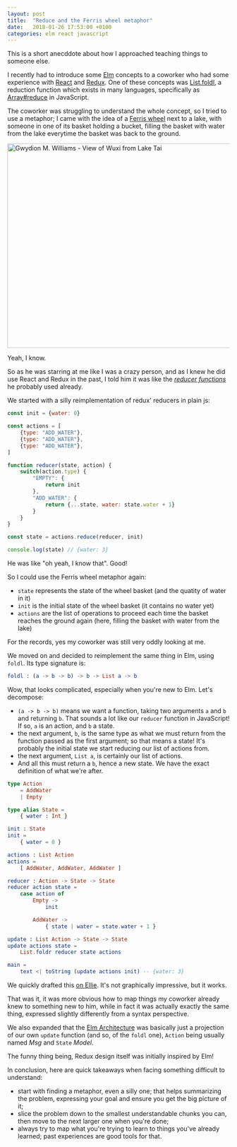 ```yaml
---
layout: post
title:  "Reduce and the Ferris wheel metaphor"
date:   2018-01-26 17:53:00 +0100
categories: elm react javascript
---
```


This is a short anecddote about how I approached teaching things to someone else.

I recently had to introduce some [Elm] concepts to a coworker who had some experience with [React] and [Redux]. One of these concepts was [List.foldl], a reduction function which exists in many languages, specifically as [Array#reduce] in JavaScript.

The coworker was struggling to understand the whole concept, so I tried to use a metaphor; I came with the idea of a [Ferris wheel] next to a lake, with someone in one of its basket holding a bucket, filling the basket with water from the lake everytime the basket was back to the ground.

<a href="https://www.flickr.com/photos/45909111@N00/3812448452/in/photolist-6NTPpE-6NTN6S-8VeQqf-6NTMNw-fmHhYZ-fmHg7k-atTbFs-8VeK2S-atQvRT-6NTKw1-aUDvNP-7dfSYz-2XhKZV-fmXsCG-fmXscE-4sTcSG-8VeBij-fmHhsP-wMJMfg-wuBR7h-wuKc1H-wuBTjf-vQdnbN-wMeCvV-wMJKda-NoBSUY-NvJoFw-MAWVsx-NoBSPC-NoBSxL-NvJoKE-NoBSJY-NvJoFb-NoBSFw-NvJoBJ-MAWP4F-NvJqem-MAWvqe-NvJoHW-MAWv1M-NvJoMd-MAWvcP-vQmVTV-NyVKgD-wuKeKk-wuKdhF-wuBQ57-8VePww-8VbGbk-8Vbz14/" title="Gwydion M. Williams - View of Wuxi from Lake Tai">
    <img src="https://farm3.staticflickr.com/2509/3812448452_c6ecd0424f_z.jpg"
    width="640" height="463" alt="Gwydion M. Williams - View of Wuxi from Lake Tai">
</a>

Yeah, I know.

So as he was starring at me like I was a crazy person, and as I knew he did use React and Redux in the past, I told him it was like the [*reducer functions*](https://redux.js.org/docs/basics/Reducers.html) he probably used already.

We started with a silly reimplementation of redux' reducers in plain js:

```js
const init = {water: 0}

const actions = [
    {type: "ADD_WATER"},
    {type: "ADD_WATER"},
    {type: "ADD_WATER"},
]

function reducer(state, action) {
    switch(action.type) {
        "EMPTY": {
            return init
        },
        "ADD_WATER": {
            return {...state, water: state.water + 1}
        }
    }
}

const state = actions.reduce(reducer, init)

console.log(state) // {water: 3}
```

He was like "oh yeah, I know that". Good!

So I could use the Ferris wheel metaphor again:

- `state` represents the state of the wheel basket (and the quatity of water in it)
- `init` is the initial state of the wheel basket (it contains no water yet)
- `actions` are the list of operations to proceed each time the basket reaches the ground again (here, filling the basket with water from the lake)

For the records, yes my coworker was still very oddly looking at me.

We moved on and decided to reimplement the same thing in Elm, using `foldl`. Its type signature is:

```elm
foldl : (a -> b -> b) -> b -> List a -> b
```

Wow, that looks complicated, especially when you're new to Elm. Let's decompose:

- `(a -> b -> b)` means we want a function, taking two arguments `a` and `b` and returning `b`. That sounds a lot like our `reducer` function in JavaScript! If so, `a` is an action, and `b` a state.
- the next argument, `b`, is the same type as what we must return from the function passed as the first argument; so that means a state! It's probably the initial state we start reducing our list of actions from.
- the next argument, `List a`, is certainly our list of actions.
- And all this must return a `b`, hence a new state. We have the exact definition of what we're after.

```elm
type Action
    = AddWater
    | Empty

type alias State =
    { water : Int }

init : State
init =
    { water = 0 }

actions : List Action
actions =
    [ AddWater, AddWater, AddWater ]

reducer : Action -> State -> State
reducer action state =
    case action of
        Empty ->
            init

        AddWater ->
            { state | water = state.water + 1 }

update : List Action -> State -> State
update actions state =
    List.foldr reducer state actions

main =
    text <| toString (update actions init) -- {water: 3}
```

We quickly drafted this [on Ellie](https://ellie-app.com/kL3dJS7Gta1/1). It's not graphically impressive, but it works.

That was it, it was more obvious how to map things my coworker already knew to something new to him, while in fact it was actually exactly the same thing, expressed slightly differently from a syntax perspective.

We also expanded that the [Elm Architecture] was basically just a projection of our own `update` function (and so, of the `foldl` one), `Action` being usually named *Msg* and `State` *Model*.

The funny thing being, Redux design itself was initially inspired by Elm!

In conclusion, here are quick takeaways when facing something difficult to understand:

- start with finding a metaphor, even a silly one; that helps summarizing the problem, expressing your goal and ensure you get the big picture of it;
- slice the problem down to the smallest understandable chunks you can, then move to the next larger one when you're done;
- always try to map what you're trying to learn to things you've already learned; past experiences are good tools for that.

[Array#reduce]: https://developer.mozilla.org/en-US/docs/Web/JavaScript/Reference/Global_Objects/Array/reduce
[Elm]: http://elm-lang.org/
[Elm Architecture]: https://guide.elm-lang.org/architecture/
[Ferris wheel]: https://en.wikipedia.org/wiki/Ferris_wheel
[List.foldl]: http://package.elm-lang.org/packages/elm-lang/core/latest/List#foldl
[React]: https://reactjs.org/
[Redux]: https://redux.js.org/
